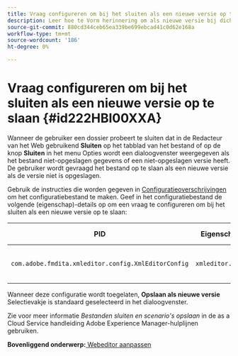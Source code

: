 ```yaml
---
title: Vraag configureren om bij het sluiten als een nieuwe versie op te slaan
description: Leer hoe te Vorm herinnering om als nieuwe versie bij dicht te bewaren
source-git-commit: 880cd344ceb65ea339be699ebcad41c0d62e168a
workflow-type: tm+mt
source-wordcount: '186'
ht-degree: 0%

---
```


# Vraag configureren om bij het sluiten als een nieuwe versie op te slaan {#id222HBI00XXA}

Wanneer de gebruiker een dossier probeert te sluiten dat in de Redacteur van het Web gebruikend **Sluiten** op het tabblad van het bestand of op de knop **Sluiten** in het menu Opties wordt een dialoogvenster weergegeven als het bestand niet-opgeslagen gegevens of een niet-opgeslagen versie heeft. De gebruiker wordt gevraagd het bestand op te slaan als een nieuwe versie als de versie niet is opgeslagen.

Gebruik de instructies die worden gegeven in [Configuratieoverschrijvingen](download-install-additional-config-override.md#) om het configuratiebestand te maken. Geef in het configuratiebestand de volgende \(eigenschap\)-details op om een vraag te configureren om bij het sluiten als een nieuwe versie op te slaan:

| PID | Eigenschappensleutel | Waarde van eigenschap |
|---|------------|--------------|
| `com.adobe.fmdita.xmleditor.config.XmlEditorConfig` | `xmleditor.savenewversion` | Boolean \( true/ false\). <br>  **Standaardwaarde**: true |

Wanneer deze configuratie wordt toegelaten, **Opslaan als nieuwe versie** Selectievakje is standaard geselecteerd in het dialoogvenster.

Zie voor meer informatie *Bestanden sluiten en scenario&#39;s opslaan* in de as a Cloud Service handleiding Adobe Experience Manager-hulplijnen gebruiken.

**Bovenliggend onderwerp:**[ Webeditor aanpassen](conf-web-editor.md)
